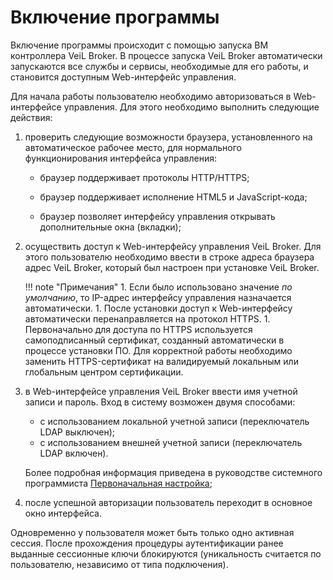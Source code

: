 # Включение программы

Включение программы происходит с помощью запуска ВМ контроллера VeiL Broker. 
В процессе запуска VeiL Broker автоматически запускаются все
службы и сервисы, необходимые для его работы, и становится
доступным Web-интерфейс управления.

Для начала работы пользователю необходимо авторизоваться в
Web-интерфейсе управления. Для этого необходимо выполнить следующие
действия:

1.  проверить следующие возможности браузера, установленного на автоматическое рабочее место, для
    нормального функционирования интерфейса управления:
    
    -   браузер поддерживает протоколы HTTP/HTTPS;
        
    -   браузер поддерживает исполнение HTML5 и JavaScript-кода;
        
    -   браузер позволяет интерфейсу управления открывать дополнительные
        окна (вкладки);
    
1.  осуществить доступ к Web-интерфейсу управления VeiL Broker. Для этого
    пользователю необходимо ввести в строке адреса браузера адрес VeiL Broker,
    который был настроен при установке VeiL Broker.

    !!! note "Примечания"
        1. Если было использовано значение *по умолчанию*, то IP-адрес
            интерфейсу управления назначается автоматически.
        1. После установки доступ к Web-интерфейсу автоматически
            перенаправляется на протокол HTTPS.
        1. Первоначально для доступа по HTTPS используется самоподписанный
            сертификат, созданный автоматически в процессе установки ПО. Для
            корректной работы необходимо заменить HTTPS-сертификат на валидируемый
            локальным или глобальным центром сертификации.

1.  в Web-интерфейсе управления VeiL Broker ввести имя учетной записи и
    пароль. Вход в систему возможен двумя способами: 

    - с использованием локальной учетной записи (переключатель LDAP выключен);
    -  с использованием внешней учетной записи (переключатель LDAP включен).

    Более подробная информация приведена в руководстве системного программиста 
    [Первоначальная настройка](../engineer_guide/first_steps.md);

1.  после успешной авторизации пользователь переходит в основное окно
    интерфейса. 

Одновременно у пользователя может быть только одно активная сессия. После прохождения 
процедуры аутентификации ранее выданные сессионные ключи блокируются 
(уникальность считается по пользователю, независимо от типа подключения).
